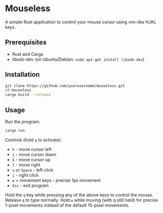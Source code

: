 # Mouseless

A simple Rust application to control your mouse cursor using vim-like HJKL keys.

## Prerequisites

- Rust and Cargo
- libxdo-dev (on Ubuntu/Debian: `sudo apt-get install libxdo-dev`)

## Installation

```bash
git clone https://github.com/yourusername/mouseless.git
cd mouseless
cargo build --release
```

## Usage

Run the program:
```bash
cargo run
```

Controls (hold `q` to activate):
- `h` - move cursor left
- `j` - move cursor down
- `k` - move cursor up
- `l` - move right
- `u` or `Space` - left click
- `i` - right click
- `w` + movement keys - precise 1px movement
- `Esc` - exit program

Hold the `q` key while pressing any of the above keys to control the mouse. Release `q` to type normally.
Hold `w` while moving (with q still held) for precise 1-pixel movements instead of the default 10-pixel movements.
